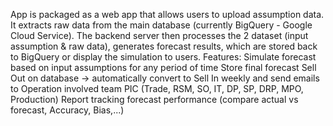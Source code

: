 App is packaged as a web app that allows users to upload assumption data. 
It extracts raw data from the main database (currently BigQuery - Google Cloud Service).
The backend server then processes the 2 dataset (input assumption & raw data),  generates forecast results, which are stored back to BigQuery or display the simulation to users.
Features: 
Simulate forecast based on input assumptions for any period of time
Store final forecast Sell Out on database -> automatically convert to Sell In weekly and send emails to Operation involved team PIC (Trade, RSM, SO, IT, DP, SP, DRP, MPO, Production) 
Report tracking forecast performance (compare actual vs forecast, Accuracy, Bias,...)
